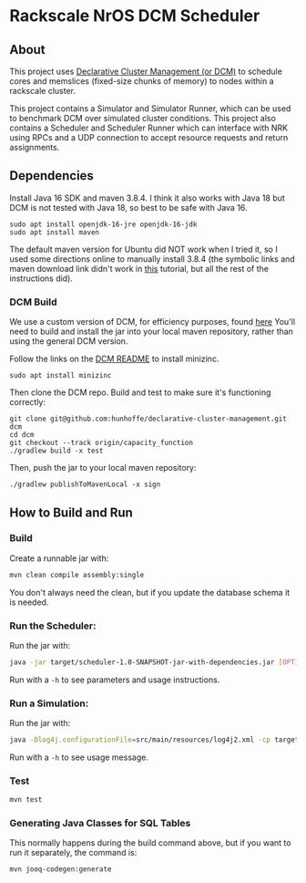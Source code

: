 # Rackscale NrOS DCM Scheduler

## About

This project uses [Declarative Cluster Management (or DCM)](https://github.com/vmware/declarative-cluster-management) to schedule cores and memslices (fixed-size chunks of memory) to nodes within a rackscale cluster.

This project contains a Simulator and Simulator Runner, which can be used to benchmark DCM over simulated cluster conditions. This project also contains a Scheduler and Scheduler Runner which can interface with NRK using RPCs and a UDP connection to accept resource requests and return assignments.

## Dependencies

Install Java 16 SDK and maven 3.8.4. I think it also works with Java 18 but DCM is
not tested with Java 18, so best to be safe with Java 16.
```
sudo apt install openjdk-16-jre openjdk-16-jdk
sudo apt install maven
```

The default maven version for Ubuntu did NOT work when I tried it, so I used some
directions online to manually install 3.8.4 (the symbolic links and maven download link
didn't work in [this](https://phoenixnap.com/kb/install-maven-on-ubuntu) tutorial, 
but all the rest of the instructions did).

### DCM Build
We use a custom version of DCM, for efficiency purposes, found [here](https://github.com/hunhoffe/declarative-cluster-management)
You'll need to build and install the jar into your local maven repository, rather than using the general DCM version.

Follow the links on the [DCM README](https://github.com/hunhoffe/declarative-cluster-management) 
to install minizinc.
```
sudo apt install minizinc
```

Then clone the DCM repo. Build and test to make sure it's functioning correctly:
```
git clone git@github.com:hunhoffe/declarative-cluster-management.git dcm
cd dcm
git checkout --track origin/capacity_function
./gradlew build -x test
```

Then, push the jar to your local maven repository:
```
./gradlew publishToMavenLocal -x sign
```

## How to Build and Run

### Build
Create a runnable jar with:
```bash
mvn clean compile assembly:single
```
You don't always need the clean, but if you update the database schema it is needed.

### Run the Scheduler:
Run the jar with:
```bash
java -jar target/scheduler-1.0-SNAPSHOT-jar-with-dependencies.jar [OPTIONS]
```
Run with a ```-h``` to see parameters and usage instructions.

### Run a Simulation:
Run the jar with:
```bash
java -Dlog4j.configurationFile=src/main/resources/log4j2.xml -cp target/scheduler-1.0-SNAPSHOT-jar-with-dependencies.jar com.vmware.bespin.scheduler.SimulationRunner [OPTIONS]
```
Run with a ```-h``` to see usage message.

### Test
```bash
mvn test
```

### Generating Java Classes for SQL Tables

This normally happens during the build command above, but if you want to run it
separately, the command is:
```bash
mvn jooq-codegen:generate
```
